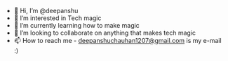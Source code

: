 - 👋 Hi, I’m @deepanshu
- 👀 I’m interested in Tech magic 
- 🌱 I’m currently learning how to make magic 
- 💞️ I’m looking to collaborate on anything that makes tech magic
- 📫 How to reach me - deepanshuchauhan1207@gmail.com is my e-mail :)

<!---
deep4nshu1228/deep4nshu1228 is a ✨ special ✨ repository because its `README.md` (this file) appears on your GitHub profile.
You can click the Preview link to take a look at your changes.
--->
